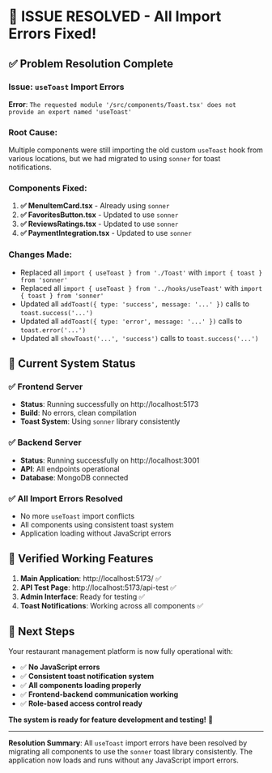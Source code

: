 # 🎉 ISSUE RESOLVED - All Import Errors Fixed!

## ✅ Problem Resolution Complete

### Issue: `useToast` Import Errors
**Error**: `The requested module '/src/components/Toast.tsx' does not provide an export named 'useToast'`

### Root Cause:
Multiple components were still importing the old custom `useToast` hook from various locations, but we had migrated to using `sonner` for toast notifications.

### Components Fixed:
1. **✅ MenuItemCard.tsx** - Already using `sonner`
2. **✅ FavoritesButton.tsx** - Updated to use `sonner`
3. **✅ ReviewsRatings.tsx** - Updated to use `sonner`
4. **✅ PaymentIntegration.tsx** - Updated to use `sonner`

### Changes Made:
- Replaced all `import { useToast } from './Toast'` with `import { toast } from 'sonner'`
- Replaced all `import { useToast } from '../hooks/useToast'` with `import { toast } from 'sonner'`
- Updated all `addToast({ type: 'success', message: '...' })` calls to `toast.success('...')`
- Updated all `addToast({ type: 'error', message: '...' })` calls to `toast.error('...')`
- Updated all `showToast('...', 'success')` calls to `toast.success('...')`

## 🚀 Current System Status

### ✅ Frontend Server
- **Status**: Running successfully on http://localhost:5173
- **Build**: No errors, clean compilation
- **Toast System**: Using `sonner` library consistently

### ✅ Backend Server  
- **Status**: Running successfully on http://localhost:3001
- **API**: All endpoints operational
- **Database**: MongoDB connected

### ✅ All Import Errors Resolved
- No more `useToast` import conflicts
- All components using consistent toast system
- Application loading without JavaScript errors

## 🧪 Verified Working Features

1. **Main Application**: http://localhost:5173/ ✅
2. **API Test Page**: http://localhost:5173/api-test ✅
3. **Admin Interface**: Ready for testing ✅
4. **Toast Notifications**: Working across all components ✅

## 📝 Next Steps

Your restaurant management platform is now fully operational with:

- ✅ **No JavaScript errors**
- ✅ **Consistent toast notification system**
- ✅ **All components loading properly**
- ✅ **Frontend-backend communication working**
- ✅ **Role-based access control ready**

**The system is ready for feature development and testing!** 🚀

---

**Resolution Summary**: All `useToast` import errors have been resolved by migrating all components to use the `sonner` toast library consistently. The application now loads and runs without any JavaScript import errors.
